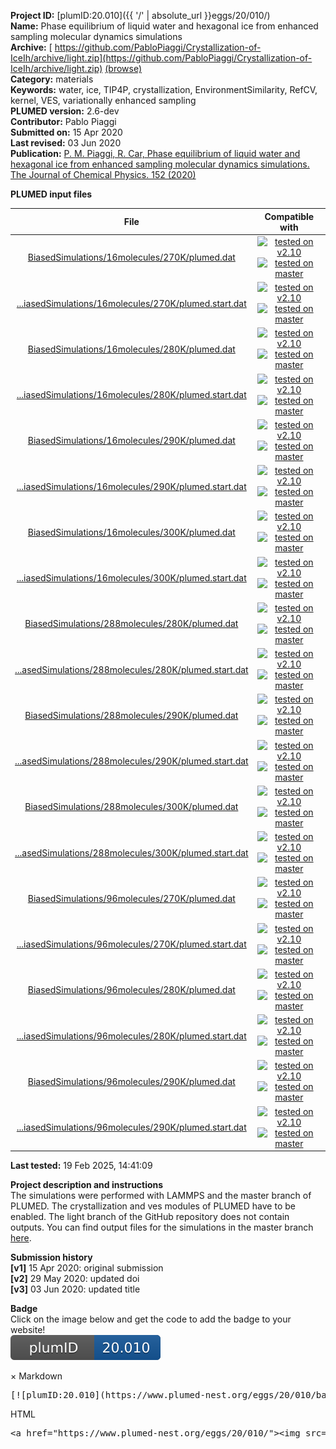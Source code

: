**Project ID:** [plumID:20.010]({{ '/' | absolute_url }}eggs/20/010/)  
**Name:**  Phase equilibrium of liquid water and hexagonal ice from enhanced sampling molecular dynamics simulations  
**Archive:** [ https://github.com/PabloPiaggi/Crystallization-of-IceIh/archive/light.zip](https://github.com/PabloPiaggi/Crystallization-of-IceIh/archive/light.zip) [(browse)](https://github.com/PabloPiaggi/Crystallization-of-IceIh/tree/light)  
**Category:**  materials  
**Keywords:**  water, ice, TIP4P, crystallization, EnvironmentSimilarity, RefCV, kernel, VES, variationally enhanced sampling  
**PLUMED version:**  2.6-dev  
**Contributor:**  Pablo Piaggi  
**Submitted on:** 15 Apr 2020  
**Last revised:** 03 Jun 2020  
**Publication:** [P. M. Piaggi, R. Car, Phase equilibrium of liquid water and hexagonal ice from enhanced sampling molecular dynamics simulations. The Journal of Chemical Physics. 152 (2020)](http://dx.doi.org/10.1063/5.0011140)  
  
**PLUMED input files**  
  
| File     | Compatible with |  
|:--------:|:--------:|  
| [BiasedSimulations/16molecules/270K/plumed.dat](./data/BiasedSimulations/16molecules/270K/plumed.dat.md) |  [![tested on v2.10](https://img.shields.io/badge/v2.10-passing-green.svg)](data/BiasedSimulations/16molecules/270K/plumed.dat.plumed.stderr) [![tested on master](https://img.shields.io/badge/master-passing-green.svg)](data/BiasedSimulations/16molecules/270K/plumed.dat.plumed_master.stderr) |  
| [...iasedSimulations/16molecules/270K/plumed.start.dat](./data/BiasedSimulations/16molecules/270K/plumed.start.dat.md) |  [![tested on v2.10](https://img.shields.io/badge/v2.10-passing-green.svg)](data/BiasedSimulations/16molecules/270K/plumed.start.dat.plumed.stderr) [![tested on master](https://img.shields.io/badge/master-passing-green.svg)](data/BiasedSimulations/16molecules/270K/plumed.start.dat.plumed_master.stderr) |  
| [BiasedSimulations/16molecules/280K/plumed.dat](./data/BiasedSimulations/16molecules/280K/plumed.dat.md) |  [![tested on v2.10](https://img.shields.io/badge/v2.10-passing-green.svg)](data/BiasedSimulations/16molecules/280K/plumed.dat.plumed.stderr) [![tested on master](https://img.shields.io/badge/master-passing-green.svg)](data/BiasedSimulations/16molecules/280K/plumed.dat.plumed_master.stderr) |  
| [...iasedSimulations/16molecules/280K/plumed.start.dat](./data/BiasedSimulations/16molecules/280K/plumed.start.dat.md) |  [![tested on v2.10](https://img.shields.io/badge/v2.10-passing-green.svg)](data/BiasedSimulations/16molecules/280K/plumed.start.dat.plumed.stderr) [![tested on master](https://img.shields.io/badge/master-passing-green.svg)](data/BiasedSimulations/16molecules/280K/plumed.start.dat.plumed_master.stderr) |  
| [BiasedSimulations/16molecules/290K/plumed.dat](./data/BiasedSimulations/16molecules/290K/plumed.dat.md) |  [![tested on v2.10](https://img.shields.io/badge/v2.10-passing-green.svg)](data/BiasedSimulations/16molecules/290K/plumed.dat.plumed.stderr) [![tested on master](https://img.shields.io/badge/master-passing-green.svg)](data/BiasedSimulations/16molecules/290K/plumed.dat.plumed_master.stderr) |  
| [...iasedSimulations/16molecules/290K/plumed.start.dat](./data/BiasedSimulations/16molecules/290K/plumed.start.dat.md) |  [![tested on v2.10](https://img.shields.io/badge/v2.10-passing-green.svg)](data/BiasedSimulations/16molecules/290K/plumed.start.dat.plumed.stderr) [![tested on master](https://img.shields.io/badge/master-passing-green.svg)](data/BiasedSimulations/16molecules/290K/plumed.start.dat.plumed_master.stderr) |  
| [BiasedSimulations/16molecules/300K/plumed.dat](./data/BiasedSimulations/16molecules/300K/plumed.dat.md) |  [![tested on v2.10](https://img.shields.io/badge/v2.10-passing-green.svg)](data/BiasedSimulations/16molecules/300K/plumed.dat.plumed.stderr) [![tested on master](https://img.shields.io/badge/master-passing-green.svg)](data/BiasedSimulations/16molecules/300K/plumed.dat.plumed_master.stderr) |  
| [...iasedSimulations/16molecules/300K/plumed.start.dat](./data/BiasedSimulations/16molecules/300K/plumed.start.dat.md) |  [![tested on v2.10](https://img.shields.io/badge/v2.10-passing-green.svg)](data/BiasedSimulations/16molecules/300K/plumed.start.dat.plumed.stderr) [![tested on master](https://img.shields.io/badge/master-passing-green.svg)](data/BiasedSimulations/16molecules/300K/plumed.start.dat.plumed_master.stderr) |  
| [BiasedSimulations/288molecules/280K/plumed.dat](./data/BiasedSimulations/288molecules/280K/plumed.dat.md) |  [![tested on v2.10](https://img.shields.io/badge/v2.10-passing-green.svg)](data/BiasedSimulations/288molecules/280K/plumed.dat.plumed.stderr) [![tested on master](https://img.shields.io/badge/master-passing-green.svg)](data/BiasedSimulations/288molecules/280K/plumed.dat.plumed_master.stderr) |  
| [...asedSimulations/288molecules/280K/plumed.start.dat](./data/BiasedSimulations/288molecules/280K/plumed.start.dat.md) |  [![tested on v2.10](https://img.shields.io/badge/v2.10-passing-green.svg)](data/BiasedSimulations/288molecules/280K/plumed.start.dat.plumed.stderr) [![tested on master](https://img.shields.io/badge/master-passing-green.svg)](data/BiasedSimulations/288molecules/280K/plumed.start.dat.plumed_master.stderr) |  
| [BiasedSimulations/288molecules/290K/plumed.dat](./data/BiasedSimulations/288molecules/290K/plumed.dat.md) |  [![tested on v2.10](https://img.shields.io/badge/v2.10-passing-green.svg)](data/BiasedSimulations/288molecules/290K/plumed.dat.plumed.stderr) [![tested on master](https://img.shields.io/badge/master-passing-green.svg)](data/BiasedSimulations/288molecules/290K/plumed.dat.plumed_master.stderr) |  
| [...asedSimulations/288molecules/290K/plumed.start.dat](./data/BiasedSimulations/288molecules/290K/plumed.start.dat.md) |  [![tested on v2.10](https://img.shields.io/badge/v2.10-passing-green.svg)](data/BiasedSimulations/288molecules/290K/plumed.start.dat.plumed.stderr) [![tested on master](https://img.shields.io/badge/master-passing-green.svg)](data/BiasedSimulations/288molecules/290K/plumed.start.dat.plumed_master.stderr) |  
| [BiasedSimulations/288molecules/300K/plumed.dat](./data/BiasedSimulations/288molecules/300K/plumed.dat.md) |  [![tested on v2.10](https://img.shields.io/badge/v2.10-passing-green.svg)](data/BiasedSimulations/288molecules/300K/plumed.dat.plumed.stderr) [![tested on master](https://img.shields.io/badge/master-passing-green.svg)](data/BiasedSimulations/288molecules/300K/plumed.dat.plumed_master.stderr) |  
| [...asedSimulations/288molecules/300K/plumed.start.dat](./data/BiasedSimulations/288molecules/300K/plumed.start.dat.md) |  [![tested on v2.10](https://img.shields.io/badge/v2.10-passing-green.svg)](data/BiasedSimulations/288molecules/300K/plumed.start.dat.plumed.stderr) [![tested on master](https://img.shields.io/badge/master-passing-green.svg)](data/BiasedSimulations/288molecules/300K/plumed.start.dat.plumed_master.stderr) |  
| [BiasedSimulations/96molecules/270K/plumed.dat](./data/BiasedSimulations/96molecules/270K/plumed.dat.md) |  [![tested on v2.10](https://img.shields.io/badge/v2.10-passing-green.svg)](data/BiasedSimulations/96molecules/270K/plumed.dat.plumed.stderr) [![tested on master](https://img.shields.io/badge/master-passing-green.svg)](data/BiasedSimulations/96molecules/270K/plumed.dat.plumed_master.stderr) |  
| [...iasedSimulations/96molecules/270K/plumed.start.dat](./data/BiasedSimulations/96molecules/270K/plumed.start.dat.md) |  [![tested on v2.10](https://img.shields.io/badge/v2.10-passing-green.svg)](data/BiasedSimulations/96molecules/270K/plumed.start.dat.plumed.stderr) [![tested on master](https://img.shields.io/badge/master-passing-green.svg)](data/BiasedSimulations/96molecules/270K/plumed.start.dat.plumed_master.stderr) |  
| [BiasedSimulations/96molecules/280K/plumed.dat](./data/BiasedSimulations/96molecules/280K/plumed.dat.md) |  [![tested on v2.10](https://img.shields.io/badge/v2.10-passing-green.svg)](data/BiasedSimulations/96molecules/280K/plumed.dat.plumed.stderr) [![tested on master](https://img.shields.io/badge/master-passing-green.svg)](data/BiasedSimulations/96molecules/280K/plumed.dat.plumed_master.stderr) |  
| [...iasedSimulations/96molecules/280K/plumed.start.dat](./data/BiasedSimulations/96molecules/280K/plumed.start.dat.md) |  [![tested on v2.10](https://img.shields.io/badge/v2.10-passing-green.svg)](data/BiasedSimulations/96molecules/280K/plumed.start.dat.plumed.stderr) [![tested on master](https://img.shields.io/badge/master-passing-green.svg)](data/BiasedSimulations/96molecules/280K/plumed.start.dat.plumed_master.stderr) |  
| [BiasedSimulations/96molecules/290K/plumed.dat](./data/BiasedSimulations/96molecules/290K/plumed.dat.md) |  [![tested on v2.10](https://img.shields.io/badge/v2.10-passing-green.svg)](data/BiasedSimulations/96molecules/290K/plumed.dat.plumed.stderr) [![tested on master](https://img.shields.io/badge/master-passing-green.svg)](data/BiasedSimulations/96molecules/290K/plumed.dat.plumed_master.stderr) |  
| [...iasedSimulations/96molecules/290K/plumed.start.dat](./data/BiasedSimulations/96molecules/290K/plumed.start.dat.md) |  [![tested on v2.10](https://img.shields.io/badge/v2.10-passing-green.svg)](data/BiasedSimulations/96molecules/290K/plumed.start.dat.plumed.stderr) [![tested on master](https://img.shields.io/badge/master-passing-green.svg)](data/BiasedSimulations/96molecules/290K/plumed.start.dat.plumed_master.stderr) |  
  
**Last tested:**  19 Feb 2025, 14:41:09
  
**Project description and instructions**  
The simulations were performed with LAMMPS and the master branch of PLUMED. The crystallization and ves modules of PLUMED have to be enabled. The light branch of the GitHub repository does not contain outputs. You can find output files for the simulations in the master branch [here](https://github.com/PabloPiaggi/Crystallization-of-IceIh). 

  
**Submission history**  
**[v1]** 15 Apr 2020: original submission  
**[v2]** 29 May 2020: updated doi  
**[v3]** 03 Jun 2020: updated title  
  
**Badge**  
Click on the image below and get the code to add the badge to your website!  
<img src="./badge.svg" alt="plumeDnest:20.010" id="myBtn" class="badge">
<div id="myModal" class="modal">
  <div class="modal-content">
    <span class="close">&times;</span>
    Markdown<pre>[![plumID:20.010](https://www.plumed-nest.org/eggs/20/010/badge.svg)](https://www.plumed-nest.org/eggs/20/010/)</pre>
    HTML<pre>&lt;a href="https://www.plumed-nest.org/eggs/20/010/"&gt;&lt;img src="https://www.plumed-nest.org/eggs/20/010/badge.svg" alt="plumID:20.010"&gt;&lt;/a&gt;</pre>
  </div>
</div>
